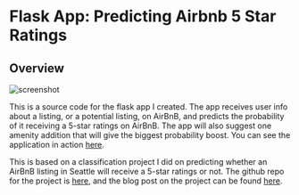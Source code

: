 # Flask App: Predicting Airbnb 5 Star Ratings


## Overview

![screenshot](https://s3-us-west-2.amazonaws.com/datatostories/flask-app-screenshot.png)

This is a source code for the flask app I created. The app receives user info about a listing, or a potential listing, on AirBnB, and
predicts the probability of it receiving a 5-star ratings on AirBnB. The app will also suggest one amenity addition that will give the biggest probability boost. 
You can see the application in action [here](http://airbnb-ratings-app.herokuapp.com/).

This is based on a classification project I did on predicting whether an AirBnB listing in Seattle will receive a 5-star ratings or not. The github repo for the project
is [here](https://github.com/youngjeong46/airbnb-star-prediction), and the blog post on the project can be found [here]("https://datatostories.com/posts/2019/05/11/airbnb-ratings-predictions/").

